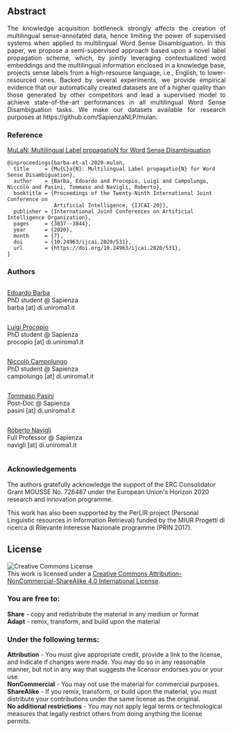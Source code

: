 <style>
.btn {
  float: left;
  background-color: transparent;
  border: none;
}
  img {
  display: inline-block;
  margin-right: 10px;
  vertical-align: middle;
}

.content-holder {
  display: inline-block;
  vertical-align: middle;
}
</style>

<h2>Abstract</h2>
<p style="text-align: justify;">The knowledge acquisition bottleneck strongly affects the creation of multilingual sense-annotated data, hence limiting the power of supervised systems when applied to multilingual Word Sense Disambiguation. In this paper, we propose a semi-supervised approach based upon a novel label propagation scheme, which, by jointly leveraging contextualized word embeddings and the multilingual information enclosed in a knowledge base, projects sense labels from a high-resource language, i.e., English, to lower-resourced ones. Backed by several experiments, we provide empirical evidence that our automatically created datasets are of a higher quality than those generated by other competitors and lead a supervised model to achieve state-of-the-art performances in all multilingual Word Sense Disambiguation tasks. We make our datasets available for research purposes at https://github.com/SapienzaNLP/mulan.</p>
  
<h3 style="vertical-align:middle;"> Reference </h3>

<a href="https://www.ijcai.org/Proceedings/2020/0531.pdf" target='_blank'>MuLaN: Multilingual Label propagatioN for Word Sense Disambiguation</a>
```
@inproceedings{barba-et-al-2020-mulan,
  title     = {Mu{L}a{N}: Multilingual Label propagatio{N} for Word Sense Disambiguation},
  author    = {Barba, Edoardo and Procopio, Luigi and Campolungo, Niccolò and Pasini, Tommaso and Navigli, Roberto},
  booktitle = {Proceedings of the Twenty-Ninth International Joint Conference on
               Artificial Intelligence, {IJCAI-20}},
  publisher = {International Joint Conferences on Artificial Intelligence Organization},             
  pages     = {3837--3844},
  year      = {2020},
  month     = {7},
  doi       = {10.24963/ijcai.2020/531},
  url       = {https://doi.org/10.24963/ijcai.2020/531},
}
```

<h3>Authors</h3>

<div>
<!-- <img class="img" src="TODO" width="60px" > -->
<p class="content-holder">
  <a href="https://edobobo.github.io/" target='_blank'>Edoardo Barba</a><br/>
  PhD student @ Sapienza<br/>
barba [at] di.uniroma1.it</p>
</div>

<div>
<!-- <img class="img" src="TODO" width="60px"> -->
<p class="content-holder">
  <a href="https://poccio.github.io/" target='_blank'>Luigi Procopio</a><br/>
  PhD student @ Sapienza<br/>
  procopio [at] di.uniroma1.it
</p>
</div>

<div>
<!-- <img class="img" src="TODO" width="60px" > -->
<p class="content-holder">
  <a href="https://valahaar.github.io/" target='_blank'>Niccolò Campolungo</a><br/>
  PhD student @ Sapienza<br/>
campolungo [at] di.uniroma1.it</p>
</div>

<div>
<!-- <img class="img" src="TODO" width="60px"> -->
<p class="content-holder">
  <a href="https://pasinit.github.io/" target='_blank'>Tommaso Pasini</a><br/>
  Post-Doc @ Sapienza<br/>
  pasini [at] di.uniroma1.it
</p>
</div>

<div>
<!-- <img class="img" src="TODO" width="60px"> -->
<p class="content-holder">
  <a href="http://www.users.di.uniroma1.it/~navigli/" target='_blank'>Roberto Navigli</a><br/>
  Full Professor @ Sapienza<br/>
  navigli [at] di.uniroma1.it
</p>
</div>

### Acknowledgements
The authors gratefully acknowledge the support of the ERC Consolidator Grant MOUSSE No. 726487 under the European Union's Horizon 2020 research and innovation programme.

This work has also been supported by the PerLIR project (Personal Linguistic resources in Information Retrieval) funded by the MIUR Progetti di ricerca di Rilevante Interesse Nazionale programme (PRIN 2017).

## License
<a rel="license" href="http://creativecommons.org/licenses/by-nc-sa/4.0/"><img alt="Creative Commons License" style="border-width:0" src="https://i.creativecommons.org/l/by-nc-sa/4.0/88x31.png" /></a><br />This work is licensed under a <a rel="license" href="http://creativecommons.org/licenses/by-nc-sa/4.0/">Creative Commons Attribution-NonCommercial-ShareAlike 4.0 International License</a>.
### You are free to:
**Share** - copy and redistribute the material in any medium or format<br/>
**Adapt** - remix, transform, and build upon the material<br/>

### Under the following terms:
**Attribution** - You must give appropriate credit, provide a link to the license, and indicate if changes were made. You may do so in any reasonable manner, but not in any way that suggests the licensor endorses you or your use.<br/>
**NonCommercial** - You may not use the material for commercial purposes.<br/>
**ShareAlike** - If you remix, transform, or build upon the material, you must distribute your contributions under the same license as the original.<br/>
**No additional restrictions** - You may not apply legal terms or technological measures that legally restrict others from doing anything the license permits.
